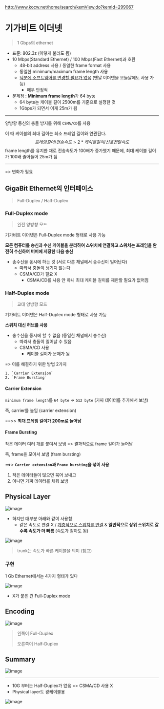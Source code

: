 http://www.kocw.net/home/search/kemView.do?kemId=299067

# 기가비트 이더넷

> 1 Gbps의 ethernet

- 표준: 802.3z (이렇게 불러도 됨)
- 10 Mbps(Standard Ethernet) / 100 Mbps(Fast Ethernet)과 호환
  - 48-bit address 사용 / 동일한 frame format 사용
  - 동일한 minimum/maximum frame length 사용
  - <u>덕분에 소프트웨어를 변경할 필요가 없음</u> (옛날 이더넷을 오늘날에도 사용 가능)
    - 매우 안정적
- 문제점 : **Minimum frame length**가 64 byte
  - 64 byte는 케이블 길이 2500m를 기준으로 설정한 것
  - 1Gbps가 되면서 이게 25m가 됨

---

양방향 통신의 충돌 방지를 위해 `CSMA/CD`를 사용

이 때 케이블의 최대 길이는 최소 프레임 길이와 연관된다.
$$
프레임 길이 / 전송 속도 > 2 * 케이블 길이 / 신호 전달 속도
$$
frame length를 유지한 채로 전송속도가 100배가 증가했기 때문에, 최대 케이블 길이가 100배 줄어들어 25m가 됨

---

=> 변화가 필요



## GigaBit Ethernet의 인터페이스

> Full-Duplex / Half-Duplex

### Full-Duplex mode

> 완전 양방향 모드

기가비트 이더넷은 Full-Duplex mode 형태로 사용 가능

**모든 컴퓨터를 송신과 수신 케이블을 분리하여 스위치에 연결하고 스위치는 프레임을 완전히 수신하여 버퍼에 저장한 다음 송신**

- 송수신을 동시에 하는 것 (서로 다른 채널에서 송수신이 일어난다)
  - 따라서 충돌이 생기지 않는다
  - CSMA/CD가 필요 X
    - CSMA/CD를 사용 안 하니 최대 케이블 길이를 제한할 필요가 없어짐



### Half-Duplex mode

> 교대 양방향 모드

기가비트 이더넷은 Half-Duplex mode 형태로 사용 가능

**스위치 대신 허브를 사용**

- 송수신을 동시에 할 수 없음 (동일한 채널에서 송수신)
  - 따라서 충돌이 일어날 수 있음
  - CSMA/CD 사용
    - 케이블 길이가 문제가 됨



=> 이를 해결하기 위한 방법 2가지

	1. `Carrier Extension`
	2. `Frame Bursting`

#### Carrier Extension

`minimum frame length`를 `64 byte` => `512 byte` (가짜 데이터를 추가해서 보냄)

즉, carrier를 늘임 (carrier extension)



==>> **최대 프레임 길이가 200m로 늘어남**



#### Frame Bursting

작은 데이터 여러 개를 붙여서 보냄 => 결과적으로 frame 길이가 늘어남

즉, frame을 모아서 보냄 (fram bursting)



==>> **`Carrier extension`과 `Frame bursting`을 섞어 사용**

1. 작은 데이터들이 많으면 묶어 보내고
2. 아니면 가짜 데이터를 채워 보냄



## Physical Layer

![image](https://user-images.githubusercontent.com/77447841/117549244-395ca580-b074-11eb-9b29-d210d8aa5b63.png)

- 하지만 대부분 아래와 같이 사용함
  - 같은 속도로 연결 X / <u>계층적으로 스위치를 연결</u> & **일반적으로 상위 스위치로 갈수록 속도가 더 빠름** (속도가 같아도 됨)

![image](https://user-images.githubusercontent.com/77447841/117549331-c9025400-b074-11eb-84e6-9eac2e0f3100.png)

> trunk는 속도가 빠른 케이블을 의미 (참고)



### 구현

1 Gb Ethernet에서는 4가지 형태가 있다

![image](https://user-images.githubusercontent.com/77447841/117549440-5cd42000-b075-11eb-8b75-a5c9a42179b3.png)

- X가 붙은 건 Full-Duplex mode



## Encoding

![image](https://user-images.githubusercontent.com/77447841/117549647-8a6d9900-b076-11eb-856a-171d7b06c483.png)

> 왼쪽이 Full-Duplex
>
> 오른쪽이 Half-Duplex



## Summary

![image](https://user-images.githubusercontent.com/77447841/117549624-7164e800-b076-11eb-9ad3-9de34aae8bde.png)



---

- 10G 부터는 Half-Duplex가 없음 => CSMA/CD 사용 X
- Physical layer도 광케이블용

![image](https://user-images.githubusercontent.com/77447841/117549614-5f834500-b076-11eb-96b8-7988865eb28d.png)
